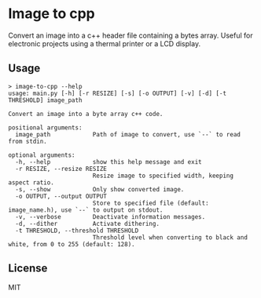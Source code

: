 # Image to cpp

Convert an image into a c++ header file containing a bytes array. Useful for electronic projects using a thermal printer or a LCD display.

## Usage

```
> image-to-cpp --help
usage: main.py [-h] [-r RESIZE] [-s] [-o OUTPUT] [-v] [-d] [-t THRESHOLD] image_path

Convert an image into a byte array c++ code.

positional arguments:
  image_path            Path of image to convert, use `--` to read from stdin.

optional arguments:
  -h, --help            show this help message and exit
  -r RESIZE, --resize RESIZE
                        Resize image to specified width, keeping aspect ratio.
  -s, --show            Only show converted image.
  -o OUTPUT, --output OUTPUT
                        Store to specified file (default: image_name.h), use `--` to output on stdout.
  -v, --verbose         Deactivate information messages.
  -d, --dither          Activate dithering.
  -t THRESHOLD, --threshold THRESHOLD
                        Threshold level when converting to black and white, from 0 to 255 (default: 128).
```

## License

MIT
